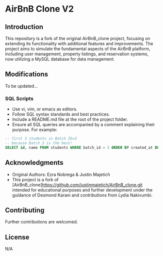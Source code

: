 # AirBnB Clone V2

## Introduction

This repository is a fork of the original AirBnB_clone project, focusing on extending its functionality with additional features and improvements. The project aims to simulate the fundamental aspects of the AirBnB platform, including user management, property listings, and reservation systems, now utilizing a MySQL database for data management.

## Modifications

To be updated...

### SQL Scripts

- Use vi, vim, or emacs as editors.
- Follow SQL syntax standards and best practices.
- Include a README.md file at the root of the project folder.
- Ensure all SQL queries are accompanied by a comment explaining their purpose. For example:

```sql
-- first 3 students in Batch ID=3
-- because Batch 3 is the best!
SELECT id, name FROM students WHERE batch_id = 3 ORDER BY created_at DESC LIMIT 3;
```

## Acknowledgments

- Original Authors: Ezra Nobrega & Justin Majetich
- This project is a fork of [AirBnB_clone]https://github.com/justinmajetich/AirBnB_clone.git intended for educational purposes and further development under the guidance of Desmond Karani and contributions from Lydia Nakivumbi.

## Contributing

Further contributions are welcomed.

## License

N/A
